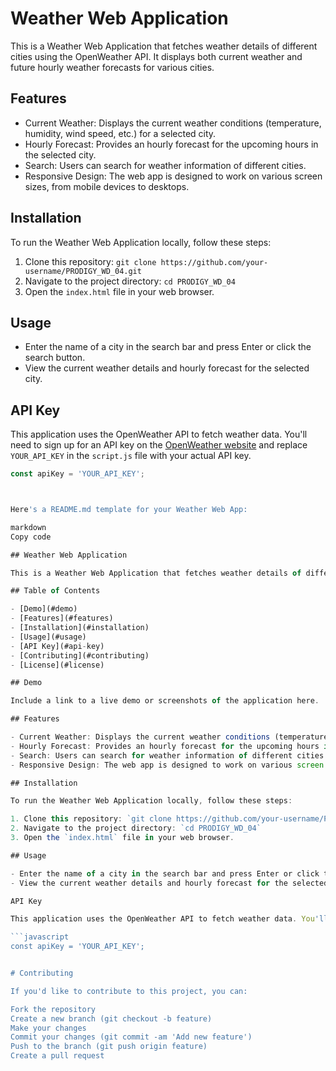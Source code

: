 # Weather Web Application

This is a Weather Web Application that fetches weather details of different cities using the OpenWeather API. It displays both current weather and future hourly weather forecasts for various cities.

## Features

- Current Weather: Displays the current weather conditions (temperature, humidity, wind speed, etc.) for a selected city.
- Hourly Forecast: Provides an hourly forecast for the upcoming hours in the selected city.
- Search: Users can search for weather information of different cities.
- Responsive Design: The web app is designed to work on various screen sizes, from mobile devices to desktops.

## Installation

To run the Weather Web Application locally, follow these steps:

1. Clone this repository: `git clone https://github.com/your-username/PRODIGY_WD_04.git`
2. Navigate to the project directory: `cd PRODIGY_WD_04`
3. Open the `index.html` file in your web browser.

## Usage

- Enter the name of a city in the search bar and press Enter or click the search button.
- View the current weather details and hourly forecast for the selected city.

## API Key

This application uses the OpenWeather API to fetch weather data. You'll need to sign up for an API key on the [OpenWeather website](https://openweathermap.org/) and replace `YOUR_API_KEY` in the `script.js` file with your actual API key.

```javascript
const apiKey = 'YOUR_API_KEY';



Here's a README.md template for your Weather Web App:

markdown
Copy code

## Weather Web Application

This is a Weather Web Application that fetches weather details of different cities using the OpenWeather API. It displays both current weather and future hourly weather forecasts for various cities.

## Table of Contents

- [Demo](#demo)
- [Features](#features)
- [Installation](#installation)
- [Usage](#usage)
- [API Key](#api-key)
- [Contributing](#contributing)
- [License](#license)

## Demo

Include a link to a live demo or screenshots of the application here.

## Features

- Current Weather: Displays the current weather conditions (temperature, humidity, wind speed, etc.) for a selected city.
- Hourly Forecast: Provides an hourly forecast for the upcoming hours in the selected city.
- Search: Users can search for weather information of different cities.
- Responsive Design: The web app is designed to work on various screen sizes, from mobile devices to desktops.

## Installation

To run the Weather Web Application locally, follow these steps:

1. Clone this repository: `git clone https://github.com/your-username/PRODIGY_WD_04.git`
2. Navigate to the project directory: `cd PRODIGY_WD_04`
3. Open the `index.html` file in your web browser.

## Usage

- Enter the name of a city in the search bar and press Enter or click the search button.
- View the current weather details and hourly forecast for the selected city.

API Key

This application uses the OpenWeather API to fetch weather data. You'll need to sign up for an API key on the [OpenWeather website](https://openweathermap.org/) and replace `YOUR_API_KEY` in the `script.js` file with your actual API key.

```javascript
const apiKey = 'YOUR_API_KEY';


# Contributing

If you'd like to contribute to this project, you can:

Fork the repository
Create a new branch (git checkout -b feature)
Make your changes
Commit your changes (git commit -am 'Add new feature')
Push to the branch (git push origin feature)
Create a pull request
